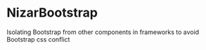 # NizarBootstrap
Isolating Bootstrap from other components in frameworks to avoid Bootstrap css conflict
<html>
  <!-- here there is no bootstrap style -->
  <div class="NizarBootstrap>
              <!-- here there is bootstrap style -->
  </div>
  <!-- here there is no bootstrap style -->

            
